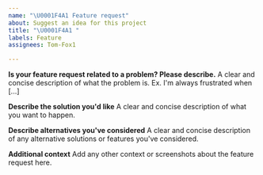 ```yaml
---
name: "\U0001F4A1 Feature request"
about: Suggest an idea for this project
title: "\U0001F4A1 "
labels: Feature
assignees: Tom-Fox1

---
```


**Is your feature request related to a problem? Please describe.**
A clear and concise description of what the problem is. Ex. I'm always frustrated when [...]

**Describe the solution you'd like**
A clear and concise description of what you want to happen.

**Describe alternatives you've considered**
A clear and concise description of any alternative solutions or features you've considered.

**Additional context**
Add any other context or screenshots about the feature request here.
